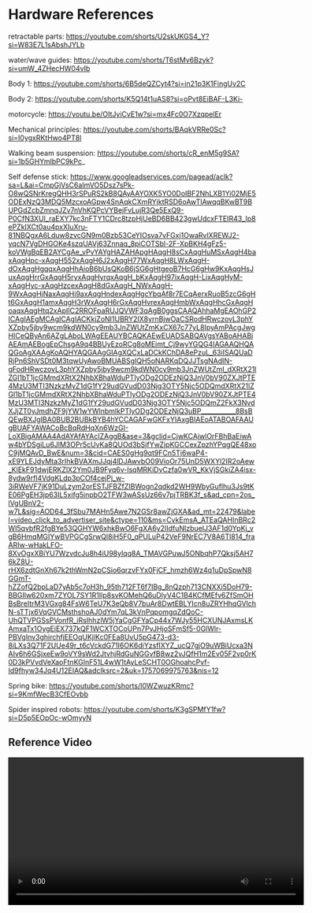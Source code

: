 # Hardware References


retractable parts: https://youtube.com/shorts/U2skUKGS4_Y?si=W83E7L1sAbshJYLb

water/wave guides: https://youtube.com/shorts/T6stMv6Bzyk?si=umW_4ZHecHW04vIb

Body 1: https://youtube.com/shorts/6B5deQZCyt4?si=in21p3K1FingUv2C

Body 2: https://youtube.com/shorts/K5Q14t1uAS8?si=oPvt8EiBAF-L3Ki-

motorcycle: https://youtu.be/OItJyiCvE1w?si=mx4Fc0O7XzqpelEr

Mechanical principles: https://youtube.com/shorts/BAqkVRRe0Sc?si=I0ygxRKtHwo4PT8l

Walking beam suspension: https://youtube.com/shorts/cR_enM5g9SA?si=1b5GHYmIbPC9kPc_


Self defense stick: https://www.googleadservices.com/pagead/aclk?sa=L&ai=CmpGjVsC6aImVO5Dsz7sPk-O8wQSNrKregQHH3rSPuRS2kB8QAyAAYOXK5YO0DoIBF2NhLXB1Yi02MjE5ODExNzQ3MDQ5MzcxoAGpw4SnAqkCXmRYjktRSD6oAwTIAwqqBKwBT9BUPGdZcbZmnqJZv7nVhKQPcVYBejFvLujR3Qe5ExQ9-P0CfN3XUI_raEXY7kc3nFTY1CDrc8tzpHjUeBD6BB423gwUdcxFTEIR43_Ip8ePZkIXCt0au4pxXIuXru-81NBQgxA6Lduw8zvcGN9m0Bzb53CeYIOsva7vFGxj1OwaRvlXREWJ2-yqcN7VgDHGOKe4szqUAVj63Znnaq_8piCOTSbl-2F-XpBKH4gFz5-koVWgBqEB2AYCgAe_vPvYAYgHAZAHApgHAqgH8sCxAqgHuMSxAqgH4baxAqgHpc-xAqgH552xAqgH6J2xAqgH77WxAqgH8LWxAqgH-dOxAqgHgqqxAqgHhAioB6bUsQKoB6jSG6gHtgeoB7HcG6gHw9KxAqgHsJuxAqgHrrGxAqgH5ryxAqgHyrqxAqgH_bKxAqgH97ixAqgH-LixAqgHyM-xAqgHyc-xAqgHzcexAqgH8dGxAqgH_NWxAqgH-9WxAqgHjNaxAqgHi9axAqgHndexAqgHgcYbqAf8r7ECqAerxRuoB5zcG6gHt6GxAqgH1amxAqgH3rWxAqgH6rGxAqgHvrexAqgHmbWxAqgHhcGxAqgHoaqxAqgHtq2xApIIC2RROFpaRUJQVWF3qAgB0ggsCAAQAhhaMgEAOhGP2ICAgIAEgMCAgICAgIACKkjZoNI1UBRY2IX8yrnBjwOaCSRodHRwczovL3phYXZpby5jby9wcm9kdWN0cy9mb3JnZWUtZmKxCX67c77yL8IpyAmPAcgJwgHICeQByAn6AZgLAboLWAgEEAUYBCAQKAEwEUADSABQAVgsYABoAHABiAEAmAEBogEpChsgA9q4BBUyEzoRCg8oMEimt_Cj9wyYGQG4IAGAAQHQAQGoAgXAAgKoAQHYAQGAAgGIAgXQCxLaDCkKChDA8ePzuL_63iISAQUaDRjPn6ShVSDt0M3tqwUyAwoBMUABSgIQH5oNARKqDQJJTsgNAdIN-gFodHRwczovL3phYXZpby5jby9wcm9kdWN0cy9mb3JnZWUtZmI_dXRtX21lZGl1bT1jcGMmdXRtX2NhbXBhaWduPTIyODg2ODEzNjQ3JnV0bV90ZXJtPTE4MzU3MTI3NzkzMyZ1dG1fY29udGVudD03Njg3OTY5Njc5ODQmdXRtX21lZGl1bT1jcGMmdXRtX2NhbXBhaWduPTIyODg2ODEzNjQ3JnV0bV90ZXJtPTE4MzU3MTI3NzkzMyZ1dG1fY29udGVudD03Njg3OTY5Njc5ODQmZ2FkX3NvdXJjZT0yJmdhZF9jYW1wYWlnbmlkPTIyODg2ODEzNjQ3uBP___________8BsBQEwBXJgIBA0BUB2BUBkBYB4hYCCAGAFwGKFxYIAxgBIAEoATABOAFAAUgBUAFYAWACoBcBqRdHqXn6WzGI-LoXBigAMAA4AdAYAfAYAcIZAggB&ase=3&gclid=CjwKCAjwlOrFBhBaEiwAw4bYDSgiLu6JlM3OPr5cUvKa8QUOd3bSjfYwZjpKGCCexZpzhYPqgQE48xoC9jMQAvD_BwE&num=3&cid=CAES0gHg9qt9FCn5Tj6waP4-xE9YLEJdyMta3rIhkBVAXmJJqj4lDJAwvbO09VioOr75UnD5WXYl2IR2oAew_KlEkF91dwjERKZlX2Ym0JB9Fyq6v-IsqMRKiDvCzfa0wVR_KkVjSGkiZA4isx-8ydw9rfl4VdgKLdp3pCOf4cejPj_w-3iRWeVF7jK91DuLzym2orESTJFBZfZIBWogn2qdkd2WH9WbyGuflhu3Js9tKE06PgEH3jp63IL5xifg5inpbO2TFW3wASsUz66v7pjTRBK3f_s&ad_cpn=2os_lVgUBnV2-w7L&sig=AOD64_3fSbu7MAHn5Awe7N2GSr8awZjGXA&ad_mt=22479&label=video_click_to_advertiser_site&ctype=110&ms=CvkEmsA_ATEaQAHInBRc2WI5qvbfR2fgBYe53QGHYW6xhkBwO6FgXA6y2IIdfuNIzbuelJ3AF1d0YpKj_vgB6HmqMGIYwBVPGCgSrwQl8iH5F0_qPULuP42VeF9NrEC7V8A6Tl814_fraARIw-wHakLFO-8XvOgxXBiYU7WzvdcJu8h4iU98ylqq8A_TMAVGPuwJ5ONbqhP7Qksj5AH76kZ8U-rHX6zdtGnXh67k2thWmN2pCSio6qrzvFYx0FjCF_hmzh6Wz4q1uDpSpwN8GGmT-hZZofQ2bpLaD7yAb5c7oH3h_95th712FT6f7IBg_8nQzph713CNXXi5DoH79-BBGIlw620xm7ZYOL7SY1R1Ilp8svKOMehQ6uDlyV4C1B4KCfMEfv6ZfSmOHBsBreItrM3VGxg84FsW6TeU7K3eQb8V7buAr8DwtEBLYIcn8uZRYHhqGVlchN-sTTjx6VqGVCMsthshoAJ0dYm7qL3kVnPqpomgqZdQoC-UhQTVPGSsPVonfR_iRsIhhzlW5jYaCgGFYaCp44x7WJy55HCXUNJAxmsLKAmxaTx1OygEiEX737kQF1WCXTOCoUPn7PvJHjoSFmSf5-0GlWlr-PBVgInv3ghirchfjEEOqUKjlKc0FEa8UvU5pG473-d3-8iLXs3Q71F2UUe49r_t6cVckdG71I6OK6diYzsfIXYZ_ucQ7gjO9uWBiUcxa3NAIv6h6GSjxeEw9oVY9sWd2JtvhjRdGuNGGvfB8wz2vJQfH1m2Ev05F2vp0rK0D3kPVvdVeXaoFtnKGInF51L4wW1tAyLeSCHT0OGhoahcPvf-Id9fhyw34Jq4U12EIAQ&adclksrc=2&uk=1757069975763&nis=12
 

Spring bike: https://youtube.com/shorts/I0WZwuzKRmc?si=9KmfWecB3CfEOvbb

Spider inspired robots: https://youtube.com/shorts/K3gSPMfY1fw?si=D5p5EOpOc-wOmyyN


## Reference Video

<video width="600" controls>
  <source src="./video.mp4" type="video/mp4">
  Your browser does not support the video tag.
</video>

